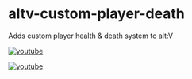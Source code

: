 # altv-custom-player-death

Adds custom player health & death system to alt:V

[![youtube](http://img.youtube.com/vi/RPGH7kRnDEg/0.jpg)](http://www.youtube.com/watch?v=RPGH7kRnDEg)

[![youtube](http://img.youtube.com/vi/2kX45xZJrfg/0.jpg)](http://www.youtube.com/watch?v=2kX45xZJrfg)
